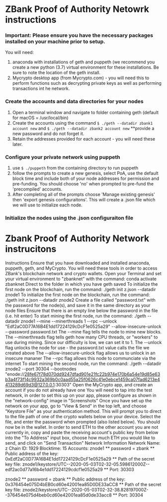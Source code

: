 # ZBank Proof of Authority Netowrk instructions

### Important: Please ensure you have the necessary packages installed on your machine prior to setup.
You will need:
1. anaconda with installations of geth and puppeth (we recommend you create a new python (3.7) virtual environment for these installations. Be sure to note the location of the geth install.
2. Mycrypto desktop app (from Mycrypto.com)  - you will need this to perform functions such as decrypting private keys as well as performing transactions int he network.

### Create the accounts and data directories for your nodes
1. Open a terminal window and navigate to folder containing geth (default for macOS = /usr/local/bin)
2. Create the accounts using the command `$ ./geth --datadir zbank1 account new` and `$ ./geth --datadir zbank2 account new` **provide a new password and do not forget it.
3. Retain the addresses provided for each account - you will need these later.

### Configure your private network using puppeth
1. use `$ ./puppeth` from the containing directory to run puppeth
2. follow the prompts to create a new genesis, select PoA, use the default block time and include both of your node addresses for permission and pre-funding. You should choose 'no' when prompted to pre-fund the 'precompiled' accounts.
3. After completing all of the prompts choose 'Manage existing genesis' then 'export genesis configuraitons'. This will create a <networkname>.json file which we will use to initialize each node.

### Initialize the nodes using the .json configuraiton file
  

# Zbank Proof of Authority Network instrucitons

Instructions
Ensure that you have downloaded and installed anaconda, puppeth, geth, and MyCrypto. You will need these tools in order to access ZBank's blockchain network and crypto wallets.
Open your Terminal and set your virtual environment to "zbanknet" with the command: conda activate zbanknet
Direct to the folder in which you have geth saved
To initialize the first node on the blockchain, run the command: ./geth init z.json --datadir znode1
To initialize the first node on the blockchain, run the command: ./geth init z.json --datadir znode2
Create a file called "password.txt" with the password for the node(s), and save it in the same directory as your node files
Ensure that there is an empty line below the password in the file (i.e. hit enter)
To start mining the first node, run the command: ./geth --datadir znode1 --mine --minerthreads 1 --rpc --unlock "Edf2aC0D77A16B4E1dd17224129cDcF1e0525a29" --allow-insecure-unlock --password password.txt
The --mine flag tells the node to mine new blocks.
The --minerthreads flag tells geth how many CPU threads, or "workers" to use during mining. Since our difficulty is low, we can set it to 1.
The --unlock flag unlocks the node for use - the password.txt value calls the file we created above
The --allow-insecure-unlock flag allows us to unlock in an insecure mananer
The --rpc flag allows this node to communciate via the internet
To start mining the second node, run the command: ./geth --datadir znode2 --port 30304 --bootnodes "enode://28fe67f78d070dd9247dfad901e21fc22b974e170b6a54e19d85e63b3a4f73f14c9932a369b0c0aad55a25f0626c41e0ebce1459ca07fad6213e4413289d69d3@127.0.0.1:30303"
Open the MyCrypto app, and create an account if you do not already have one
You will need to tap into the test network, in order to set this up on your app, please configure as shown in the "network-config" image in "Screenshots"
Once you have set up the network on your app, go to "View & Send" in the top left, and choose "Keystore File" as your authentication method. This will prompt you to direct to the file path of one of the crypto wallets below on your device. Select the file, and enter the password when prompted (also listed below).
You should now be in the wallet. In order to send ETH to the other account you are not currently in, copy and paste the receiving account's public key from below into the "To Address" input box, choose how much ETH you would like to send, and click on "Send Transaction"
Network Information
Network Name: z
Chain ID: 1929
Blocktime: 15
Accounts:
znode1 ** password = zbank ** Public address of the key: 0xEdf2aC0D77A16B4E1dd17224129cDcF1e0525a29 ** Path of the secret key file: znode1/keystore/UTC--2020-05-03T02-32-05.598612000Z--edf2ac0d77a16b4e1dd17224129cdcf1e0525a29 ** Port: 30303

znode2 ** password = zbank ** Public address of the key: 0x376454e075D4bEB0cd60e42001ea85D0DE33aCC8 ** Path of the secret key file: znode2/keystore/UTC--2020-05-03T02-32-38.828197000Z--376454e075d4beb0cd60e42001ea85d0de33acc8 ** Port: 30304
